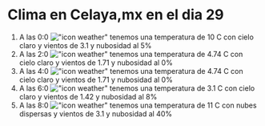 # Clima en Celaya,mx en el dia 29

1. A las 0:0 !["icon weather"](http://openweathermap.org/img/w/02n.png) tenemos una temperatura de 10 C con cielo claro y  vientos de 3.1 y nubosidad al 5%
1. A las 2:0 !["icon weather"](http://openweathermap.org/img/w/01n.png) tenemos una temperatura de 4.74 C con cielo claro y  vientos de 1.71 y nubosidad al 0%
1. A las 4:0 !["icon weather"](http://openweathermap.org/img/w/01n.png) tenemos una temperatura de 4.74 C con cielo claro y  vientos de 1.71 y nubosidad al 0%
1. A las 6:0 !["icon weather"](http://openweathermap.org/img/w/02n.png) tenemos una temperatura de 3.1 C con cielo claro y  vientos de 1.42 y nubosidad al 8%
1. A las 8:0 !["icon weather"](http://openweathermap.org/img/w/03n.png) tenemos una temperatura de 11 C con nubes dispersas y  vientos de 3.1 y nubosidad al 40%

